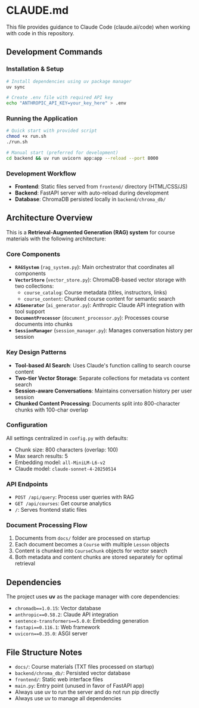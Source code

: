 # CLAUDE.md

This file provides guidance to Claude Code (claude.ai/code) when working with code in this repository.

## Development Commands

### Installation & Setup
```bash
# Install dependencies using uv package manager
uv sync

# Create .env file with required API key
echo "ANTHROPIC_API_KEY=your_key_here" > .env
```

### Running the Application
```bash
# Quick start with provided script
chmod +x run.sh
./run.sh

# Manual start (preferred for development)
cd backend && uv run uvicorn app:app --reload --port 8000
```

### Development Workflow
- **Frontend**: Static files served from `frontend/` directory (HTML/CSS/JS)
- **Backend**: FastAPI server with auto-reload during development
- **Database**: ChromaDB persisted locally in `backend/chroma_db/`

## Architecture Overview

This is a **Retrieval-Augmented Generation (RAG) system** for course materials with the following architecture:

### Core Components
- **`RAGSystem`** (`rag_system.py`): Main orchestrator that coordinates all components
- **`VectorStore`** (`vector_store.py`): ChromaDB-based vector storage with two collections:
  - `course_catalog`: Course metadata (titles, instructors, links)
  - `course_content`: Chunked course content for semantic search
- **`AIGenerator`** (`ai_generator.py`): Anthropic Claude API integration with tool support
- **`DocumentProcessor`** (`document_processor.py`): Processes course documents into chunks
- **`SessionManager`** (`session_manager.py`): Manages conversation history per session

### Key Design Patterns
- **Tool-based AI Search**: Uses Claude's function calling to search course content
- **Two-tier Vector Storage**: Separate collections for metadata vs content search
- **Session-aware Conversations**: Maintains conversation history per user session
- **Chunked Content Processing**: Documents split into 800-character chunks with 100-char overlap

### Configuration
All settings centralized in `config.py` with defaults:
- Chunk size: 800 characters (overlap: 100)
- Max search results: 5
- Embedding model: `all-MiniLM-L6-v2`
- Claude model: `claude-sonnet-4-20250514`

### API Endpoints
- `POST /api/query`: Process user queries with RAG
- `GET /api/courses`: Get course analytics
- `/`: Serves frontend static files

### Document Processing Flow
1. Documents from `docs/` folder are processed on startup
2. Each document becomes a `Course` with multiple `Lesson` objects
3. Content is chunked into `CourseChunk` objects for vector search
4. Both metadata and content chunks are stored separately for optimal retrieval

## Dependencies

The project uses **uv** as the package manager with core dependencies:
- `chromadb==1.0.15`: Vector database
- `anthropic==0.58.2`: Claude API integration
- `sentence-transformers==5.0.0`: Embedding generation
- `fastapi==0.116.1`: Web framework
- `uvicorn==0.35.0`: ASGI server

## File Structure Notes
- `docs/`: Course materials (TXT files processed on startup)
- `backend/chroma_db/`: Persisted vector database
- `frontend/`: Static web interface files
- `main.py`: Entry point (unused in favor of FastAPI app)
- Always use uv to run the server and do not run pip directly
- Always use uv to manage all dependencies